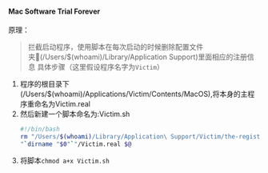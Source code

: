 #### Mac Software Trial Forever
原理：
>拦截启动程序，使用脚本在每次启动的时候删除配置文件夹(/Users/$(whoami)/Library/Application Support)里面相应的注册信息
具体步骤（这里假设程序名字为`Victim`）
1. 程序的根目录下(/Users/$(whoami)/Applications/Victim/Contents/MacOS),将本身的主程序重命名为Victim.real
2. 然后新建一个脚本命名为:Victim.sh
    ```bash
    #!/bin/bash
    rm "/Users/$(whoami)/Library/Application\ Support/Victim/the-register-file"
    "`dirname "$0"`"/Victim.real $@
    ```
3. 将脚本`chmod a+x Victim.sh`